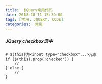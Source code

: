 ```yaml
---
title:  jQuery常用代码
date: 2018-10-11 15:39:00
tags: [常用, JQUERY, CODE]
categories:  常用
---
```

##### JQuery checkbox选中

```
# $(this)为<input type="checkbox"...>元素
if ($(this).prop('checked')) {
    //
} else {
    //
}
```